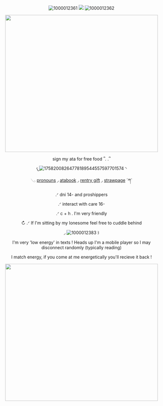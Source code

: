 <div align="center">

![1000012361](https://github.com/user-attachments/assets/6fcd3af0-d2fe-4e38-bf91-b1052130ad8b) ![](https://komarev.com/ghpvc/?username=eggisyum&color=blue&style=plastic&label=genjutsu'd) ![1000012362](https://github.com/user-attachments/assets/767fa1d1-bbde-4180-8ebc-3bebd4129f55)

<p align="center"> <img width="500" height="450" src="https://github.com/user-attachments/assets/3778ca50-f14b-45e2-9471-e6c4ee56ed3e">
<p align="center"> sign my ata for free food ՞. .՞
 
 
𐔌![17582008264778189544557597701574](https://github.com/user-attachments/assets/7befe19f-d138-49bc-b0ff-9579752d7822) ◝



 
   𓂅 [pronouns](https://en.pronouns.page/@eggisyum)  ◞ [atabook](https://egg.atabook.org/)  ◞ [rentry gift](https://rentry.co/kakashiism) ◞  [strawpage](https://eggisyum.straw.page)  ´ཀ` 


<p align="center"> .ᐟ dni 14- and proshippers 
 <p align="center"> .ᐟ interact with care 16- 
  
.ᐟ c + h . I'm very friendly 

↻ .ᐟ If I'm sitting by my lonesome feel free to cuddle behind 

 ◞  ![1000012383](https://github.com/user-attachments/assets/7b55b7b9-562a-4c77-9adf-785bf4574f43) ꒱
  
 I'm very 'low energy' in texts ! Heads up I'm a mobile player so I may disconnect randomly (typically reading) 
 
I match energy, if you come at me energetically you'll recieve it back !


 
<p align="center"> <img width="500" height="450" src="https://github.com/user-attachments/assets/433c34f6-f769-4baa-94fa-1529e7b4c58f"><img width="1225" 
